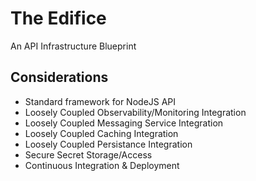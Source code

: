 # The Edifice
An API Infrastructure Blueprint

## Considerations
* Standard framework for NodeJS API
* Loosely Coupled Observability/Monitoring Integration
* Loosely Coupled Messaging Service Integration
* Loosely Coupled Caching Integration
* Loosely Coupled Persistance Integration
* Secure Secret Storage/Access
* Continuous Integration & Deployment